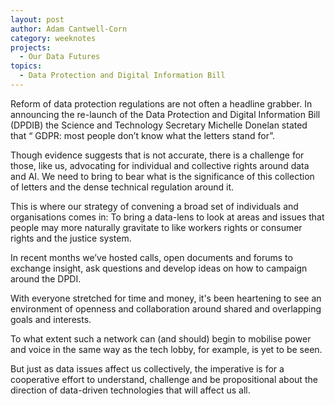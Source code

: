 ```yaml
---
layout: post
author: Adam Cantwell-Corn
category: weeknotes
projects:
  - Our Data Futures
topics:
  - Data Protection and Digital Information Bill
---
```


Reform of data protection regulations are not often a headline grabber. In announcing the re-launch of the Data Protection and Digital Information Bill (DPDIB) the Science and Technology Secretary Michelle Donelan stated that “ GDPR: most people don’t know what the letters stand for”.

Though evidence suggests that is not accurate, there is a challenge for those, like us, advocating for individual and collective rights around data and AI. We need to bring to bear what is the significance of this collection of letters and the dense technical regulation around it. 

This is where our strategy of convening a broad set of individuals and organisations comes in: To bring a data-lens to look at areas and issues that people may more naturally gravitate to like workers rights or consumer rights and the justice system. 

In recent months we’ve hosted calls, open documents and forums to exchange insight, ask questions and develop ideas on how to campaign around the DPDI. 

With everyone stretched for time and money, it's been heartening to see an environment of openness and collaboration around shared and overlapping goals and interests. 

To what extent such a network can (and should) begin to mobilise power and voice in the same way as the tech lobby, for example, is yet to be seen. 

But just as data issues affect us collectively, the imperative is for a cooperative effort to understand, challenge and be propositional about the direction of data-driven technologies that will affect us all.